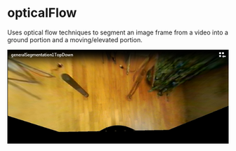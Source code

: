 # opticalFlow
Uses optical flow techniques to segment an image frame from a video into a ground portion and a moving/elevated portion. 

![Initial Image](results/displacementVisualizationPt1.png)
